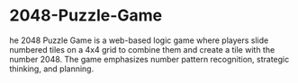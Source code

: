 # 2048-Puzzle-Game
he 2048 Puzzle Game is a web-based logic game where players slide numbered tiles on a 4x4 grid to combine them and create a tile with the number 2048. The game emphasizes number pattern recognition, strategic thinking, and planning.
